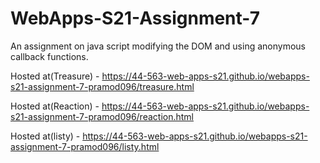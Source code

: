 # WebApps-S21-Assignment-7
An assignment on java script modifying the DOM and using anonymous callback functions.

Hosted at(Treasure) - <https://44-563-web-apps-s21.github.io/webapps-s21-assignment-7-pramod096/treasure.html>

Hosted at(Reaction) - <https://44-563-web-apps-s21.github.io/webapps-s21-assignment-7-pramod096/reaction.html>

Hosted at(listy) - <https://44-563-web-apps-s21.github.io/webapps-s21-assignment-7-pramod096/listy.html>
